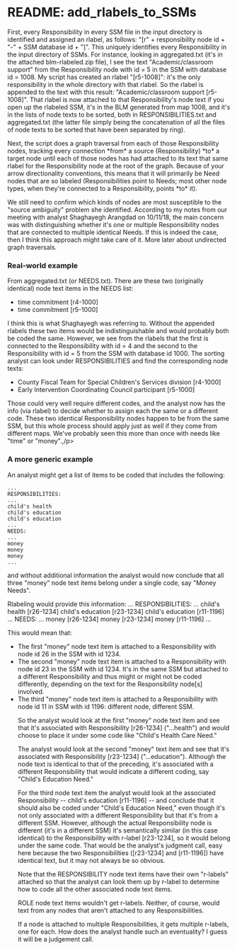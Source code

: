 <h1>README: add_rlabels_to_SSMs</h1>

<p>First, every Responsibility in every SSM file in the input directory is identified and assigned an rlabel, as follows: "[r" + responsibility node id + "-" + SSM database id + "]".  This uniquely identifies every Responsibility in the input directory of SSMs. For instance, looking in aggregated.txt (it's in the attached blm-rlabeled.zip file), I see the text "Academic/classroom support" from the Responsibility node with id = 5 in the SSM with database id = 1008. My script has created an rlabel "[r5-1008]": it's the only responsibility in the whole directory with that rlabel. So the rlabel is appended to the text with this result: "Academic/classroom support [r5-1008]". That rlabel is now attached to that Responsibility's node text if you open up the rlabeled SSM, it's in the BLM generated from map 1008, and it's in the lists of node texts to be sorted, both in RESPONSIBILITIES.txt and aggregated.txt (the latter file simply being the concatenation of all the files of node texts to be sorted that have been separated by ring).</p>

<p>Next, the script does a graph traversal from each of those Responsibility nodes, tracking every connection *from* a source (Responsibility) *to* a target node until each of those nodes has had attached to its text that same rlabel for the Responsibility node at the root of the graph. Because of your arrow directionality conventions, this means that it will primarily be Need nodes that are so labeled (Responsibilities point to Needs; most other node types, when they're connected to a Responsibility, points *to* it).</p> 

<p>We still need to confirm which kinds of nodes are most susceptible to the "source ambiguity" problem she identified. According to my notes from our meeting with analyst Shaghayegh Arangdad on 10/11/18, the main concern was with distinguishing whether it's one or multiple Responsibility nodes that are connected to multiple identical Needs. If this is indeed the case, then I think this approach might take care of it. More later about undirected graph traversals.</p>

<h3>Real-world example</h3>
<p>From aggregated.txt (or NEEDS.txt). There are these two (originally identical) node text items in the NEEDS list:
<ul>
<li>time commitment [r4-1000]</li>
<li>time commitment [r5-1000]</li>
</ul>
I think this is what Shaghayegh was referring to. Without the appended rlabels these two items would be indistinguishable and would probably both be coded the same. However, we see from the rlabels that the first is connected to the Responsibility with id = 4  and the second to the Responsibility with id = 5 from the SSM with database id 1000. The sorting analyst can look under RESPONSIBILITIES and find the corresponding node texts: 
<ul>
<li>County Fiscal Team for Special Children's Services division [r4-1000]</li>
<li>Early Intervention Coordinating Council participant [r5-1000]</li>
</ul>
Those could very well require different codes, and the analyst now has the info (via rlabel) to decide whether to assign each the same or a different code. These two identical Responsibility nodes happen to be from the same SSM, but this whole process should apply just as well if they come from different maps. We've probably seen this more than once with needs like "time" or "money".,/p>

<h3>A more generic example</h3>
<p>An analyst might get a list of items to be coded that includes the following:

    ...
    RESPONSIBILITIES:
    ...
    child's health
    child's education
    child's education
    ...
    NEEDS:
    ...
    money
    money
    money
    ...

and without additional information the analyst would now conclude that all three "money" node text items belong under a single code, say "Money Needs".

<p>Rlabeling would provide this information:
    ...
    RESPONSIBILITIES:
    ...
    child's health [r26-1234]
    child's education [r23-1234]
    child's education [r11-1196]
    ...
    NEEDS:
    ...
    money [r26-1234]
    money [r23-1234]
    money [r11-1196]
    ...
</p>

<p>This would mean that:

<ul>
<li>The first "money" node text item is attached to a Responsibility with node id 26 in the SSM with id 1234.</li>
<li>The second "money" node text item is attached to a Responsibility with node id 23 in the SSM with id 1234. It's in the same SSM but attached to a different Responsibility and thus might or might not be coded differently, depending on the text for the Responsibility node[s] involved.</li>
<li>The third "money" node text item is attached to a Responsibility with node id 11 in SSM with id 1196: different node, different SSM.</li>
</p>
 
<p>So the analyst would look at the first "money" node text item and see that it's associated with Responsibility [r26-1234] ("...health") and would choose to place it under some code like "Child's Health Care Need."</p>

<p>The analyst would look at the second "money" text item and see that it's associated with Responsibility [r23-1234] ("...education"). Although the node text is identical to that of the preceding, it's associated with a different Responsibility that would indicate a different coding, say "Child's Education Need."</p>

<p>For the third node text item the analyst would look at the associated Responsibility -- child's education [r11-1196] -- and conclude that it should also be coded under "Child's Education Need," even though it's not only associated with a different Responsibility but that it's from a different SSM. However, although the actual Responsibility node is different (it's in a different SSM) it's semantically similar (in this case identical) to the Responsibility with r-label [r23-1234], so it would belong under the same code. That would be the analyst's judgment call, easy here because the two Responsibilities ([r23-1234] and [r11-1196]) have identical text, but it may not always be so obvious.</p>

<p>Note that the RESPONSIBILITY node text items have their own "r-labels" attached so that the analyst can look them up by r-label to determine how to code all the other  associated node text items.</p>

<p>ROLE node text items wouldn't get r-labels. Neither, of course, would text from any nodes that aren't attached to any Responsibilities.</p>

<p>If a node is attached to multiple Responsibilities, it gets multiple r-labels, one for each. How does the analyst handle such an eventuality? I guess it will be a judgement call.</p>

